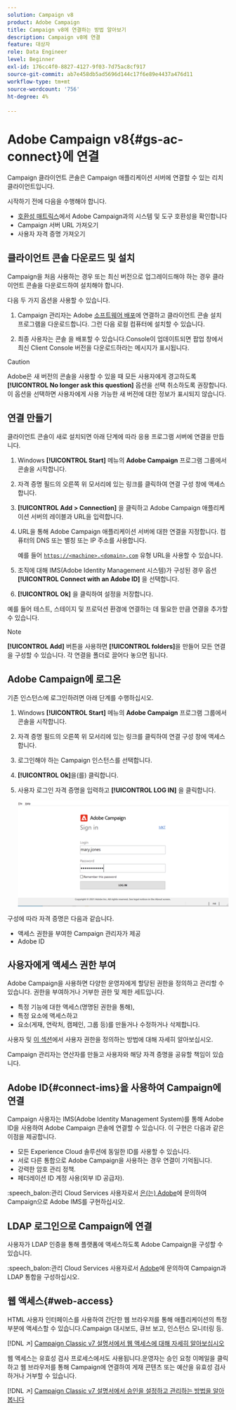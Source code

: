 ```yaml
---
solution: Campaign v8
product: Adobe Campaign
title: Campaign v8에 연결하는 방법 알아보기
description: Campaign v8에 연결
feature: 대상자
role: Data Engineer
level: Beginner
exl-id: 176cc4f0-8827-4127-9f03-7d75ac8cf917
source-git-commit: ab7e458db5ad5696d144c17f6e89e4437a476d11
workflow-type: tm+mt
source-wordcount: '756'
ht-degree: 4%

---
```


# Adobe Campaign v8{#gs-ac-connect}에 연결

Campaign 클라이언트 콘솔은 Campaign 애플리케이션 서버에 연결할 수 있는 리치 클라이언트입니다.

시작하기 전에 다음을 수행해야 합니다.

* [호환성 매트릭스](compatibility-matrix.md)에서 Adobe Campaign과의 시스템 및 도구 호환성을 확인합니다
* Campaign 서버 URL 가져오기
* 사용자 자격 증명 가져오기

## 클라이언트 콘솔 다운로드 및 설치

Campaign을 처음 사용하는 경우 또는 최신 버전으로 업그레이드해야 하는 경우 클라이언트 콘솔을 다운로드하여 설치해야 합니다.

다음 두 가지 옵션을 사용할 수 있습니다.

1. Campaign 관리자는 Adobe [소프트웨어 배포](https://experience.adobe.com/#/downloads/content/software-distribution/encampaign.html)에 연결하고 클라이언트 콘솔 설치 프로그램을 다운로드합니다. 그런 다음 로컬 컴퓨터에 설치할 수 있습니다.

1. 최종 사용자는 콘솔 을 배포할 수 있습니다.Console이 업데이트되면 팝업 창에서 최신 Client Console 버전을 다운로드하라는 메시지가 표시됩니다.

>[!CAUTION]
>
>Adobe은 새 버전의 콘솔을 사용할 수 있을 때 모든 사용자에게 경고하도록 **[!UICONTROL No longer ask this question]** 옵션을 선택 취소하도록 권장합니다.  이 옵션을 선택하면 사용자에게 사용 가능한 새 버전에 대한 정보가 표시되지 않습니다.

## 연결 만들기

클라이언트 콘솔이 새로 설치되면 아래 단계에 따라 응용 프로그램 서버에 연결을 만듭니다.

1. Windows **[!UICONTROL Start]** 메뉴의 **Adobe Campaign** 프로그램 그룹에서 콘솔을 시작합니다.

1. 자격 증명 필드의 오른쪽 위 모서리에 있는 링크를 클릭하여 연결 구성 창에 액세스합니다.

1. **[!UICONTROL Add > Connection]** 을 클릭하고 Adobe Campaign 애플리케이션 서버의 레이블과 URL을 입력합니다.

1. URL을 통해 Adobe Campaign 애플리케이션 서버에 대한 연결을 지정합니다. 컴퓨터의 DNS 또는 별칭 또는 IP 주소를 사용합니다.

   예를 들어 [`https://<machine>.<domain>.com`](https://myserver.adobe.com) 유형 URL을 사용할 수 있습니다.

1. 조직에 대해 IMS(Adobe Identity Management 시스템)가 구성된 경우 옵션 **[!UICONTROL Connect with an Adobe ID]** 을 선택합니다.

1. **[!UICONTROL Ok]** 을 클릭하여 설정을 저장합니다.

예를 들어 테스트, 스테이지 및 프로덕션 환경에 연결하는 데 필요한 만큼 연결을 추가할 수 있습니다.

>[!NOTE]
>
>**[!UICONTROL Add]** 버튼을 사용하면 **[!UICONTROL folders]**&#x200B;을 만들어 모든 연결을 구성할 수 있습니다. 각 연결을 폴더로 끌어다 놓으면 됩니다.

## Adobe Campaign에 로그온

기존 인스턴스에 로그인하려면 아래 단계를 수행하십시오.

1. Windows **[!UICONTROL Start]** 메뉴의 **Adobe Campaign** 프로그램 그룹에서 콘솔을 시작합니다.

1. 자격 증명 필드의 오른쪽 위 모서리에 있는 링크를 클릭하여 연결 구성 창에 액세스합니다.

1. 로그인해야 하는 Campaign 인스턴스를 선택합니다.

1. **[!UICONTROL Ok]**&#x200B;을(를) 클릭합니다.

1. 사용자 로그인 자격 증명을 입력하고 **[!UICONTROL LOG IN]** 을 클릭합니다.

   ![](assets/sign-in-v8.png)

구성에 따라 자격 증명은 다음과 같습니다.

* 액세스 권한을 부여한 Campaign 관리자가 제공
* Adobe ID

## 사용자에게 액세스 권한 부여

Adobe Campaign을 사용하면 다양한 운영자에게 할당된 권한을 정의하고 관리할 수 있습니다. 권한을 부여하거나 거부한 권한 및 제한 세트입니다.

* 특정 기능에 대한 액세스(명명된 권한을 통해),
* 특정 요소에 액세스하고
* 요소(게재, 연락처, 캠페인, 그룹 등)를 만들거나 수정하거나 삭제합니다.

사용자 및 [이 섹션](permissions.md)에서 사용자 권한을 정의하는 방법에 대해 자세히 알아보십시오.

Campaign 관리자는 연산자를 만들고 사용자와 해당 자격 증명을 공유할 책임이 있습니다.

## Adobe ID{#connect-ims}을 사용하여 Campaign에 연결

Campaign 사용자는 IMS(Adobe Identity Management System)를 통해 Adobe ID을 사용하여 Adobe Campaign 콘솔에 연결할 수 있습니다. 이 구현은 다음과 같은 이점을 제공합니다.

*  모든 Experience Cloud 솔루션에 동일한 ID를 사용할 수 있습니다.
* 서로 다른 통합으로 Adobe Campaign을 사용하는 경우 연결이 기억됩니다.
* 강력한 암호 관리 정책.
* 페더레이션 ID 계정 사용(외부 ID 공급자).

:speech_balon:관리 Cloud Services 사용자로서 [은(는) Adobe](campaign-faq.md#support)에 문의하여 Campaign으로 Adobe IMS를 구현하십시오.

## LDAP 로그인으로 Campaign에 연결

사용자가 LDAP 인증을 통해 플랫폼에 액세스하도록 Adobe Campaign을 구성할 수 있습니다.

:speech_balon:관리 Cloud Services 사용자로서 [Adobe](campaign-faq.md#support)에 문의하여 Campaign과 LDAP 통합을 구성하십시오.


## 웹 액세스{#web-access}

HTML 사용자 인터페이스를 사용하여 간단한 웹 브라우저를 통해 애플리케이션의 특정 부분에 액세스할 수 있습니다.Campaign 대시보드, 큐브 보고, 인스턴스 모니터링 등.

[!DNL :arrow_upper_right:]  [Campaign Classic v7 설명서에서 웹 액세스에 대해 자세히 알아보십시오](https://experienceleague.adobe.com/docs/campaign-classic/using/getting-started/starting-with-adobe-campaign/campaign-workspace/adobe-campaign-workspace.html?lang=en#console-and-web-access)

웹 액세스는 유효성 검사 프로세스에서도 사용됩니다.운영자는 승인 요청 이메일을 클릭하고 웹 브라우저를 통해 Campaign에 연결하여 게재 콘텐츠 또는 예산을 유효성 검사하거나 거부할 수 있습니다.

[!DNL :arrow_upper_right:]  [Campaign Classic v7 설명서에서 승인을 설정하고 관리하는 방법을 알아봅니다](https://experienceleague.adobe.com/docs/campaign-classic/using/orchestrating-campaigns/orchestrate-campaigns/marketing-campaign-approval.html?lang=en#orchestrating-campaigns)
